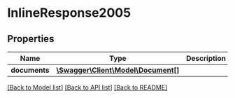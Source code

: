 # InlineResponse2005

## Properties
Name | Type | Description | Notes
------------ | ------------- | ------------- | -------------
**documents** | [**\Swagger\Client\Model\Document[]**](Document.md) |  | [optional] 

[[Back to Model list]](../README.md#documentation-for-models) [[Back to API list]](../README.md#documentation-for-api-endpoints) [[Back to README]](../README.md)


